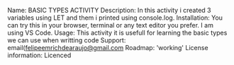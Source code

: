Name: BASIC TYPES ACTIVITY
Description: In this activity i created 3 variables using LET and them i printed using console.log.
Installation: You can try this in your browser, terminal or any text editor you prefer. I am using VS Code. 
Usage: This activity it is usefull for learning the basic types we can use when writting code
Support: email(felipeemrichdearaujo@gmail.com 
Roadmap: 'working'
License information: Licenced
